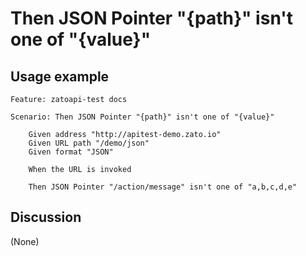 
Then JSON Pointer "{path}" isn't one of "{value}"
=============================================================================================================

Usage example
-------------

```
Feature: zatoapi-test docs

Scenario: Then JSON Pointer "{path}" isn't one of "{value}"

    Given address "http://apitest-demo.zato.io"
    Given URL path "/demo/json"
    Given format "JSON"

    When the URL is invoked

    Then JSON Pointer "/action/message" isn't one of "a,b,c,d,e"
```

Discussion
----------

(None)